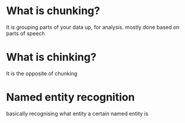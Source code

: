 # What is chunking?

It is grouping parts of your data up, for analysis. mostly done based on parts of speech

# What is chinking?

It is the opposite of chunking

# Named entity recognition

basically recognising what entity a certain named entity is